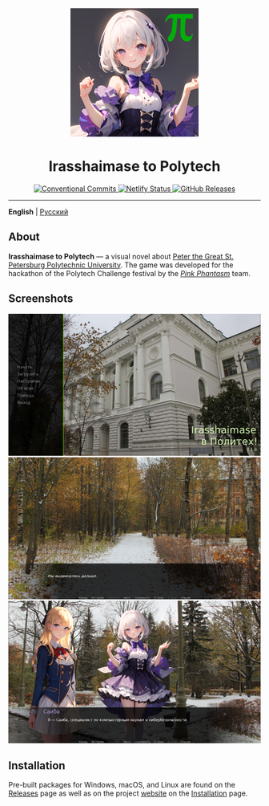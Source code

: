 <div align="center">
<img src="./assets/logo.png" alt="Logo">

<h1>Irasshaimase to Polytech</h1>

<a href="https://conventionalcommits.org">
    <img src="https://img.shields.io/badge/Conventional%20Commits-1.0.0-%2350B160?logo=conventionalcommits&logoColor=white" alt="Conventional Commits">
</a>
<a href="https://irasshaimase.pinkphantasm.ru/">
    <img src="https://img.shields.io/badge/website-operational-%2350B160" alt="Netlify Status">
</a>
<a href="https://github.com/pinkphantasm/irasshaimase-to-polytech/releases">
    <img src="https://img.shields.io/github/v/release/pinkphantasm/irasshaimase-to-polytech?color=50B160" alt="GitHub Releases">
</a>
</div>

---

**English** | [Русский](https://github.com/pinkphantasm/irasshaimase-to-polytech/blob/main/README.md)

## About

**Irasshaimase to Polytech** &mdash; a visual novel about [Peter the Great St. Petersburg Polytechnic University](https://english.spbstu.ru/). The game was developed for the hackathon of the Polytech Challenge festival by the [*Pink Phantasm*](https://github.com/pinkphantasm) team.

## Screenshots

![Game screenshot 1](./assets/screenshots/1.png)
![Game screenshot 2](./assets/screenshots/2.png)
![Game screenshot 3](./assets/screenshots/3.png)

## Installation

Pre-built packages for Windows, macOS, and Linux are found on the [Releases](https://github.com/pinkphantasm/irasshaimase-to-polytech/releases) page as well as on the project [website](https://irasshaimase.pinkphantasm.ru/) on the [Installation](https://irasshaimase.pinkphantasm.ru/download) page.

